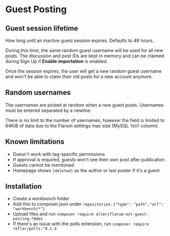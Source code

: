 # Guest Posting

## Guest session lifetime

How long until an inactive guest session expires.
Defaults to 48 hours.

During this time, the same random guest username will be used for all new posts.
The discussion and post IDs are kept in memory and can be claimed during Sign Up if **Enable importation** is enabled.

Once the session expires, the user will get a new random guest username and won't be able to claim their old posts for a new account anymore.

## Random usernames

The usernames are picked at random when a new guest posts.
Usernames must be entered separated by a newline.

There is no limit to the number of usernames, however the field is limited to 64KiB of data due to the Flarum settings max size (MySQL `TEXT` column).

## Known limitations

- Doesn't work with tag-specific permissions
- If approval is required, guests won't see their own post after publication
- Guests cannot be mentioned
- Homepage shows `[deleted]` as the author or last poster if it's a guest

## Installation
- Create a workbench folder
- Add this to composer.json under `repositories`: `{"type": "path","url": "workbench/*"}`
- Upload files and run `composer require alter/flarum-ext-guest-posting:*@dev`
- If there's an issue with the polls extension, run `composer require reflar/polls:^0.1.4`
